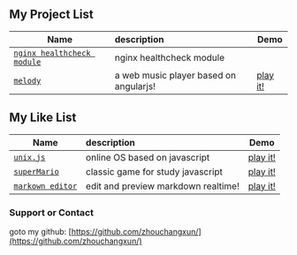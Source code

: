 ## My Project List
 
|Name | description | Demo |
|---|:---|---|
|[`nginx healthcheck module`](https://github.com/zhouchangxun/ngx_healthcheck_module) | nginx healthcheck module |   |
|[`melody`](https://github.com/zhouchangxun/melody)| a web music player based on angularjs! | [play it!](http://zhouchangxun.github.io/melody/) |

## My Like List
|Name | description | Demo |
|---|:---|---|
|[`unix.js`](https://github.com/zhouchangxun/unix.js) | online OS based on javascript |  [play it!](http://zhouchangxun.github.io/unix.js) |
|[`superMario`](https://github.com/zhouchangxun/superMario)| classic game for study javascript | [play it!](http://zhouchangxun.github.io/superMario) |
|[`markown editor`](https://github.com/zhouchangxun/simple)| edit and preview markdown realtime! | [play it!](http://zhouchangxun.github.io/simple/editor.html) |


### Support or Contact
goto my github: [https://github.com/zhouchangxun/](https://github.com/zhouchangxun/)

